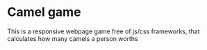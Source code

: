 # Camel game
This is a responsive webpage game free of js/css frameworks, that calculates how many camels a person worths

